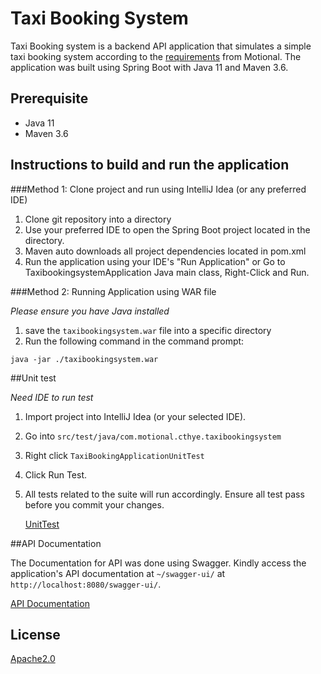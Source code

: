 # Taxi Booking System

Taxi Booking system is a backend API application that simulates a simple taxi booking system according to the [requirements](Requirements.md) from Motional. The application was built using Spring Boot with Java 11 and Maven 3.6. 
## Prerequisite
- Java 11
- Maven 3.6

## Instructions to build and run the application

###Method 1: Clone project and run using IntelliJ Idea (or any preferred IDE)

1) Clone git repository into a directory
2) Use your preferred IDE to open the Spring Boot project located in the directory.
3) Maven auto downloads all project dependencies located in pom.xml
4) Run the application using your IDE's "Run Application" or Go to TaxibookingsystemApplication Java main class, Right-Click and Run. 

###Method 2: Running Application using WAR file

*Please ensure you have Java installed*
1) save the ```taxibookingsystem.war``` file into a specific directory
2) Run the following command in the command prompt:
```windows
java -jar ./taxibookingsystem.war
```

##Unit test

*Need IDE to run test*
1) Import project into IntelliJ Idea (or your selected IDE).
2) Go into ```src/test/java/com.motional.cthye.taxibookingsystem```
3) Right click ```TaxiBookingApplicationUnitTest```
4) Click Run Test.
5) All tests related to the suite will run accordingly. Ensure all test pass before you commit your changes.
   
   [UnitTest](UnitTest.png)
   
##API Documentation

The Documentation for API was done using Swagger. Kindly access the application's API documentation at ```~/swagger-ui/``` at ```http://localhost:8080/swagger-ui/```.

[API Documentation](APIDocumentation.png)


## License

[Apache2.0](https://www.apache.org/licenses/LICENSE-2.0)

